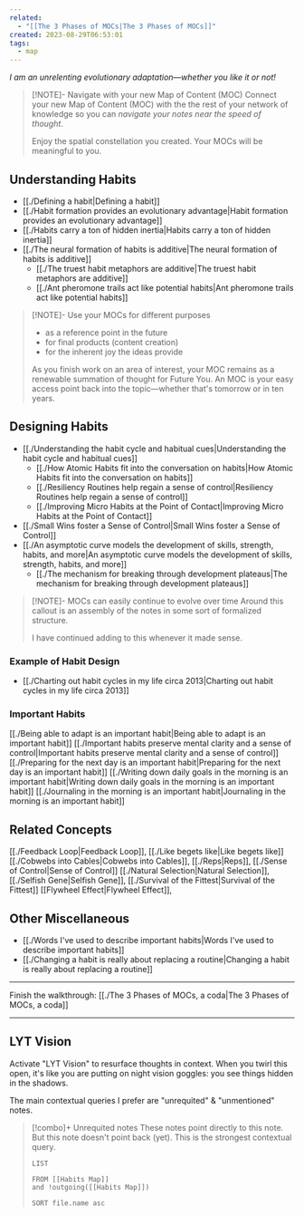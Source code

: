 ```yaml
---
related:
  - "[[The 3 Phases of MOCs|The 3 Phases of MOCs]]"
created: 2023-08-29T06:53:01
tags:
  - map
---
```

 *I am an unrelenting evolutionary adaptation—whether you like it or not!*

> [!NOTE]- Navigate with your new Map of Content (MOC)
> Connect your new Map of Content (MOC) with the the rest of your network of knowledge so you can *navigate your notes near the speed of thought*. 
> 
> Enjoy the spatial constellation you created. Your MOCs will be meaningful to you. 
> 
## Understanding Habits
- [[./Defining a habit|Defining a habit]]
- [[./Habit formation provides an evolutionary advantage|Habit formation provides an evolutionary advantage]]
- [[./Habits carry a ton of hidden inertia|Habits carry a ton of hidden inertia]]
- [[./The neural formation of habits is additive|The neural formation of habits is additive]]
	- [[./The truest habit metaphors are additive|The truest habit metaphors are additive]]
	- [[./Ant pheromone trails act like potential habits|Ant pheromone trails act like potential habits]]

> [!NOTE]- Use your MOCs for different purposes
> - as a reference point in the future
> - for final products (content creation)
> - for the inherent joy the ideas provide
>
> As you finish work on an area of interest, your MOC remains as a renewable summation of thought for Future You. An MOC is your easy access point back into the topic—whether that's tomorrow or in ten years. 
>
## Designing Habits
- [[./Understanding the habit cycle and habitual cues|Understanding the habit cycle and habitual cues]]
	- [[./How Atomic Habits fit into the conversation on habits|How Atomic Habits fit into the conversation on habits]]
	- [[./Resiliency Routines help regain a sense of control|Resiliency Routines help regain a sense of control]]
	- [[./Improving Micro Habits at the Point of Contact|Improving Micro Habits at the Point of Contact]]
- [[./Small Wins foster a Sense of Control|Small Wins foster a Sense of Control]]
- [[./An asymptotic curve models the development of skills, strength, habits, and more|An asymptotic curve models the development of skills, strength, habits, and more]]
	- [[./The mechanism for breaking through development plateaus|The mechanism for breaking through development plateaus]]

> [!NOTE]- MOCs can easily continue to evolve over time
> Around this callout is an assembly of the notes in some sort of formalized structure. 
> 
> I have continued adding to this whenever it made sense.
### Example of Habit Design
- [[./Charting out habit cycles in my life circa 2013|Charting out habit cycles in my life circa 2013]]

### Important Habits
[[./Being able to adapt is an important habit|Being able to adapt is an important habit]]
[[./Important habits preserve mental clarity and a sense of control|Important habits preserve mental clarity and a sense of control]]
[[./Preparing for the next day is an important habit|Preparing for the next day is an important habit]]
[[./Writing down daily goals in the morning is an important habit|Writing down daily goals in the morning is an important habit]]
[[./Journaling in the morning is an important habit|Journaling in the morning is an important habit]]

## Related Concepts
[[./Feedback Loop|Feedback Loop]], [[./Like begets like|Like begets like]]
[[./Cobwebs into Cables|Cobwebs into Cables]], [[./Reps|Reps]], [[./Sense of Control|Sense of Control]]
[[./Natural Selection|Natural Selection]], [[./Selfish Gene|Selfish Gene]], [[./Survival of the Fittest|Survival of the Fittest]]
[[Flywheel Effect|Flywheel Effect]], 

## Other Miscellaneous
 - [[./Words I've used to describe important habits|Words I've used to describe important habits]]
- [[./Changing a habit is really about replacing a routine|Changing a habit is really about replacing a routine]]

---

Finish the walkthrough: [[./The 3 Phases of MOCs, a coda|The 3 Phases of MOCs, a coda]]

---
## LYT Vision
Activate "LYT Vision" to resurface thoughts in context. When you twirl this open, it's like you are putting on night vision goggles: you see things hidden in the shadows.

The main contextual queries I prefer are "unrequited" & "unmentioned" notes. 

> [!combo]+ Unrequited notes
> These notes point directly to this note. But this note doesn't point back (yet).
> This is the strongest contextual query.
> 
> ```dataview
> LIST
> 
> FROM [[Habits Map]]
> and !outgoing([[Habits Map]])
> 
> SORT file.name asc
> ```
